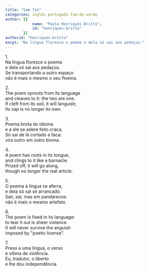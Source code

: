 ```yaml
---
title: "Sem fio"
categories: inglês português fim-de-verão
author: [{
			name: "Paulo Henriques Britto",
			id: "henriques-britto"
		}]
authorid: "henriques-britto"
excpt: "Na língua floresce o poema e dela só sai aos pedaços."
---
```


1\. \
Na língua floresce o poema \
e dela só sai aos pedaços. \
Se transportando a outro espaço \
não é mais o mesmo o seu floema.

2\. \
The poem sprouts from its language \
and cleaves to it: the two are one. \
If cleft from its soil, it will languish; \
Its sap is no longer its own.

3\. \
Poema brota do idioma \
e a ele se adere feito craca. \
Só sai de lá cortado a faca: \
vira outro em outro bioma.

4\. \
A poem has roots in its tongue, \
and clings to it like a barnacle. \
Prized off, it will go along, \
though no longer the real article.

5\. \
O poema à língua se aferra, \
e dela só sai se arrancado. \
Sair, sai; mas em pandarecos: \
não é mais o mesmo artefato.

6\. \
The poem is fixed in its language: \
to tear it out is sheer violence. \
It will never survive the anguish \
imposed by "poetic license".

7\. \
Preso a uma língua, o verso \
é vítima de violência. \
Eu, tradutor, o liberto \
e lhe dou independência.
